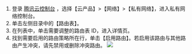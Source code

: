 1. 登录 [腾讯云控制台](https://console.cloud.tencent.com/) ，选择【云产品】>【网络】>【私有网络】，进入私有网络控制台。
2. 单击左侧目录中的【路由表】。
3. 在列表中，单击需要调整的路由表 ID，进入详情页。
4. 找到需要启用的路由策略所在行，单击【启用路由】。若启用该路由与其他路由产生冲突，请先禁用或删除冲突路由。
![](https://main.qcloudimg.com/raw/ccef9e5db278b9587e6bdf43f0cf27cc.png)
